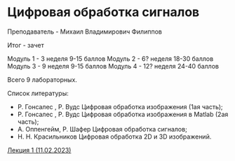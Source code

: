# Цифровая обработка сигналов
Преподаватель - Михаил Владимирович Филиппов

Итог - зачет

Модуль 1 - 3 неделя 9-15 баллов
Модуль 2 - 6? неделя 18-30 баллов
Модуль 3 - 9 неделя 9-15 баллов
Модуль 4 - 12? неделя 24-40 баллов

Всего 9 лабораторных.

Список литературы:

- Р. Гонсалес , Р. Вудс Цифровая обработка изображения (1ая часть);
- Р. Гонсалес , Р. Вудс Цифровая обработка изображения в Matlab (2ая часть);
- А. Оппенгейм, Р. Шафер Цифровая обработка сигналов;
- Н. Н. Красильников Цифровая обработка 2D и 3D изображений.

[Лекция 1 (11.02.2023)](https://github.com/Inlucker/8semestr/blob/main/Цифровая%20обработка%20сигналов/Лекция%201/Лекция1.md)